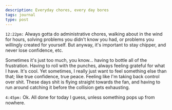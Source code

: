 ```yaml
---
description: Everyday chores, every day bores
tags: journal
type: post
---
```


`12:22pm:` Always gotta do administrative chores, walking about in the wind for hours, solving problems you didn't know you had, or problems you willingly created for yourself. But anyway, it's important to stay chipper, and never lose confidence, etc.

Sometimes it's just too much, you know... having to bottle all of the frustration. Having to roll with the punches, always feeling grateful for what I have. It's cool. Yet sometimes, I really just want to feel something else than that; like true confidence, true peace. Feeling like I'm taking back control over shit. These days shit is flying straight towards the fan, and having to run around catching it before the collision gets exhausting.

`4:45pm:` Ok. All done for today I guess, unless something pops up from nowhere.
